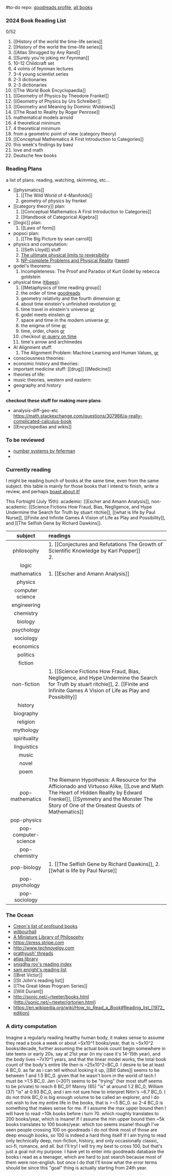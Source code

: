 #to-do 
repo: [goodreads profile](https://goodreads.com/XinYaanZyoy), [all books](https://www.goodreads.com/review/list/75836811-parth-patel?shelf=%23ALL%23) 

### 2024 Book Reading List
0/52
1. [[History of the world the time-life series]]  
25. [[History of the world the time-life series]]
26. [[Atlas Shrugged by Any Rand]]
27. [[Surely you're joking mr Feynman]]
28. 10-12 Childcraft set
29. 4 volms of feynman lectures
30. 3-4 young scientist series
31. 2-3 dictionaries
33. 2-3 dictionaries 
34. [[The World Book Encyclopaedia]]
35. [[Geometry of Physics by Theodore Frankel]]
36. [[Geometry of Physics by Urs Schreiber]]
37. [[Geometry and Meaning by Dominic Widdows]]
38. [[The Road to Reality by Roger Penrose]]
39. mathematical models arnold
40. 4 theoretical minimum
43. 4 theoretical minimum
44. from a geometric point of view (category theory)
45. [[Conceptual Mathematics A First Introduction to Categories]]
46. this week's findings by baez
47. love and math
48. Deutsche few books

### Reading Plans
a list of plans. reading, watching, skimming, etc...

- [[physmatics]]
	1. [[The Wild World of 4-Manifolds]]
	2. geometry of physics by frenkel
- [[category theory]] plan:
	1. [[Conceptual Mathematics A First Introduction to Categories]]
	2. [[Handbook of Categorical Algebra]]
- [[logic]] plan:
	1. [[Laws of form]]
- popsci plan:
	1. [[The Big Picture by sean carroll]]
- physics and computation:
	1. [[Seth Lloyd]] stuff
	2. [The ultimate physical limits to reversibility](https://arxiv.org/abs/1604.03208)
	3. [NP-complete Problems and Physical Reality](https://arxiv.org/abs/quant-ph/0502072) ([tweet](https://twitter.com/littmath/status/1608504713653149696))
- godel's theorems:
	1. Incompleteness: The Proof and Paradox of Kurt Gödel by rebecca goldstein
- physical time ([tibees](https://www.youtube.com/watch?v=sRDZK4DPhdM)):
	1. [[Metaphysics of time reading group]]
	2. the order of time [goodreads](https://www.goodreads.com/book/show/36442813-the-order-of-time?ref=nav_sb_ss_1_18)
	3. geometry relativity and the fourth dimension [gr](https://www.goodreads.com/book/show/274063.Geometry_Relativity_and_the_Fourth_Dimension)
	4. about time einstein's unfinished revolution [gr](https://www.goodreads.com/book/show/298252.About_Time)
	5. time travel in einstein's universe [gr](https://www.goodreads.com/book/show/98591.Time_Travel_in_Einstein_s_Universe)
	6. godel meets einstein [gr](https://www.goodreads.com/book/show/208292.Godel_Meets_Einstein_)
	7. space and time in the modern universe [gr](https://www.goodreads.com/book/show/1446223.Space_and_Time_in_the_Modern_Universe)
	8. the enigma of time [gr](https://www.goodreads.com/book/show/4983586-the-enigma-of-time)
	9. time, order, chaos [gr](https://www.goodreads.com/book/show/2525892.Time_Order_Chaos)
	10. checkout [gr query on time](https://www.goodreads.com/review/list/75836811-parth-patel?utf8=%E2%9C%93&search%5Bquery%5D=time)
	11. time's arrow and archimedes
- AI Alignment stuff:
	1. The Alignment Problem: Machine Learning and Human Values, [gr](https://www.goodreads.com/book/show/50489349-the-alignment-problem)
- consciousness theories:
- economic history and theories:
- important medicine stuff: [[drug]] [[Medicine]]
- theories of life:
- music theories, western and eastern:
- geography and history
- 

**checkout these stuff for making more plans**:
- analysis-diff-geo-etc https://math.stackexchange.com/questions/307966/a-really-complicated-calculus-book
- [[Encyclopedias and wikis]]

### To be reviewed
- [number systems by feferman](https://www.goodreads.com/book/show/50173418-the-number-systems)
- 

### Currently reading
I might be reading bunch of books at the same time, even from the same subject. this table is mainly for those books that I intend to finish, write a review, and perhaps [boast about it!](https://www.goodreads.com/quotes/2499-there-are-two-motives-for-reading-a-book-one-that) 

This Fortnight (July 15th): academic: [[Escher and Amann Analysis]], non-academic: [[Science Fictions How Fraud, Bias, Negligence, and Hype Undermine the Search for Truth by stuart ritchie]], [[what is life by Paul Nurse]], [[Finite and Infinite Games A Vision of Life as Play and Possibility]], and [[The Selfish Gene by Richard Dawkins]].

| subject | readings |
| :--: | :--- |
| philosophy | 1. [[Conjectures and Refutations The Growth of Scientific Knowledge by Karl Popper]] <br>2.  |
| logic |  |
| mathematics | 1. [[Escher and Amann Analysis]] |
| physics |  |
| computer science |  |
| engineering |  |
| chemistry |  |
| biology |  |
| psychology |  |
| sociology |  |
| economics |  |
| politics |  |
| fiction |  |
| non-fiction | 1. [[Science Fictions How Fraud, Bias, Negligence, and Hype Undermine the Search for Truth by stuart ritchie]], 2. [[Finite and Infinite Games A Vision of Life as Play and Possibility]] |
| history |  |
| biography |  |
| religion |  |
| mythology |  |
| spirituality |  |
| linguistics |  |
| music |  |
| novel |  |
| poem |  |
| pop-mathematics | The Riemann Hypothesis: A Resource for the Afficionado and Virtuoso Alike, [[Love and Math The Heart of Hidden Reality by Edward Frenkel]], [[Symmetry and the Monster The Story of One of the Greatest Quests of Mathematics]] |
| pop-physics |  |
| pop-computer-science |  |
| pop-chemistry |  |
| pop-biology | 1. [[The Selfish Gene by Richard Dawkins]], 2. [[what is life by Paul Nurse]] |
| pop-psychology |  |
| pop-sociology |  |


### The Ocean
- [Creon's list of profound books](https://docs.google.com/document/d/1ScT4mRP03zJVAYtKk3JQ1ty456P5cXJbbyzV_mWvT-c/) 
- [wilbourhall](https://www.wilbourhall.org) 
- [A Miniature Library of Philosophy](https://www.marxists.org/reference/subject/philosophy/front_pg.htm) 
- https://press.stripe.com
- http://www.technovelgy.com
- [prathyush' threads](https://twitter.com/prathyvsh/status/1288176143221350400) 
- [atlas library](https://atlasfellowship.notion.site/Atlas-Library-af2b3a58670c4b4d8c49856c10e8594f) 
- [snigdha roy's reading index](https://snigdharoy.com/reading) 
- [sam enright's reading list](https://samenright.com/reading-list/) 
- [[Bret Victor]]
- [[St John's reading list]] 
- [[The Great Ideas Program Series]]
- [[Will Durant]] 
- http://sonic.net/~rteeter/books.html (http://sonic.net/~rteeter/grtorien.html)
- https://en.wikipedia.org/wiki/How_to_Read_a_Book#Reading_list_(1972_edition)

### A dirty computation
Imagine a regularly reading healthy human body, it makes sense to assume they read a book a week or about ~5x10^1 books/year, that is ~5x10^2 books/decade, further assuming the actual book count begin somewhere in late teens or early 20s, say at 21st year (in my case it's 14-15th year), and the body lives ~7x10^1 years, and that the linear model works, the total book count of the body's entire life then is ~25x10^2=BC_0. 
I desire to be at least 4 BC_0. as far as i can tell without looking it up, [[Bill Gates]] seems to be between 1 and 1.5 BC_0. given that he wasn't born in the world of tech I must be >1.5 BC_0. Jen (~30?) seems to be "trying" (her most stuff seems to be private) to reach 6 BC_0!! Manny (65) "is" at around 1.2 BC_0, William (37) "is" at 0.93 BC_0, and i am not sure how to interpret Nitin's ~6.7 BC_0.
I do not think BC_0 is big enough volume to be called an explorer, and I do not wish to live my entire life in the books, that is >~5 BC_0. so 2-4 BC_0 is something that makes sense for me. If I assume the max upper bound then I will have to read ~10k books before i turn 70. which roughly translates to 200 books/year, which is insane! If I assume the min upper bound then ~5k books translates to 100 books/year. which too seems insane! though I've seen people crossing 100 on goodreads I do not think most of those are deep enough books, so 100 is indeed a hard thing itself If I am trying to read only technically deep, non-fiction, history, and only occasionally classic, sci-fi, romance, and all. but I'll try! I will try my best to cross 100, but that's just a goal not my purpose.
I have yet to enter into goodreads database the books i read as a teenager, which are hard to just search because most of them were non-english. but once I do that I'll know what the error terms should be since this "goal" thing is actually starting from 24th year.